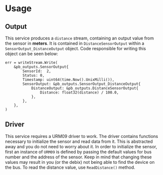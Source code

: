 # Usage


## Output

This service produces a `distance` stream, containing an output value from the sensor in **meters**. It is contained in `DistanceSensorOutput` within a `SensorOutput_DistanceOutput` object. Code responsible for writing this object can be seen below:

```
err = writeStream.Write(
    &pb_outputs.SensorOutput{
        SensorId:  2,
        Status: 0,
        Timestamp: uint64(time.Now().UnixMilli()),
        SensorOutput: &pb_outputs.SensorOutput_DistanceOutput{
            DistanceOutput: &pb_outputs.DistanceSensorOutput{
                Distance: float32(distance) / 100.0,
            },
        },
    },
)
```
## Driver

This service requires a URM09 driver to work. The driver contains functions necessary to initialize the sensor and read data from it. This is abstracted away and you do not need to worry about it. In order to initialize the sensor, first an instance of `URM09` is defined by passing the default values for bus number and the address of the sensor. Keep in mind that changing these values may result in you (or the debix) not being able to find the device on the bus. To read the distance value, use `ReadDistance()` method. 